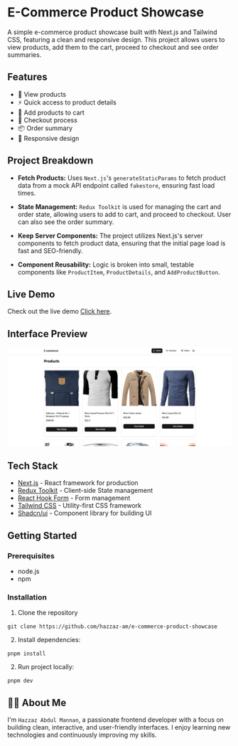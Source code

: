 # E-Commerce Product Showcase

A simple e-commerce product showcase built with Next.js and Tailwind CSS, featuring a clean and responsive design. This project allows users to view products, add them to the cart, proceed to checkout and see order summaries.

## Features

- 📝 View products
- ⚡ Quick access to product details
- 🛒 Add products to cart
- 🏁 Checkout process
- 📦 Order summary
- 💅 Responsive design

## Project Breakdown

- **Fetch Products:** Uses `Next.js`'s `generateStaticParams` to fetch product data from a mock API endpoint called `fakestore`, ensuring fast load times.

- **State Management:** `Redux Toolkit` is used for managing the cart and order state, allowing users to add to cart, and proceed to checkout. User can also see the order summary.

- **Keep Server Components:** The project utilizes Next.js's server components to fetch product data, ensuring that the initial page load is fast and SEO-friendly.

- **Component Reusability:** Logic is broken into small, testable components like `ProductItem`, `ProductDetails`, and `AddProductButton`.

## Live Demo

Check out the live demo [Click here](https://e-commerce-product-showcase-puce.vercel.app).

## Interface Preview

![Interface Preview](/public/preview.png)

## Tech Stack

- [Next.js](https://nextjs.org/) - React framework for production
- [Redux Toolkit](https://redux-toolkit.js.org/) - Client-side State management
- [React Hook Form](https://react-hook-form.com/) - Form management
- [Tailwind CSS](https://tailwindcss.com/) - Utility-first CSS framework
- [Shadcn/ui](https://ui.shadcn.com/) - Component library for building UI

## Getting Started

### Prerequisites

- node.js
- npm

### Installation

1. Clone the repository

```
git clone https://github.com/hazzaz-am/e-commerce-product-showcase
```

2. Install dependencies:

```
pnpm install
```

2. Run project locally:

```
pnpm dev
```

## 🙋‍♂️ About Me

I'm `Hazzaz Abdul Mannan`, a passionate frontend developer with a focus on building clean, interactive, and user-friendly interfaces. I enjoy learning new technologies and continuously improving my skills.
